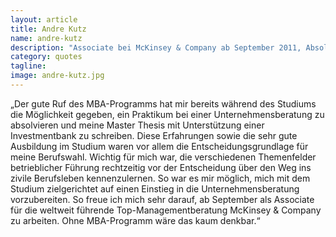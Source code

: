 ```yaml
---
layout: article
title: Andre Kutz
name: andre-kutz
description: "Associate bei McKinsey & Company ab September 2011, Absolvent MBA International Management Jg. 2011"
category: quotes
tagline: 
image: andre-kutz.jpg
---
```


„Der gute Ruf des MBA-Programms hat mir bereits während des Studiums die Möglichkeit gegeben, ein Praktikum bei einer Unternehmensberatung zu absolvieren und meine Master Thesis mit Unterstützung einer Investmentbank zu schreiben. Diese Erfahrungen sowie die sehr gute Ausbildung im Studium waren vor allem die Entscheidungsgrundlage für meine Berufswahl. Wichtig für mich war, die verschiedenen Themenfelder betrieblicher Führung rechtzeitig vor der Entscheidung über den Weg ins zivile Berufsleben kennenzulernen. So war es mir möglich, mich mit dem Studium zielgerichtet auf einen Einstieg in die Unternehmensberatung vorzubereiten. So freue ich mich sehr darauf, ab September als Associate für die weltweit führende Top-Managementberatung McKinsey & Company zu arbeiten. Ohne MBA-Programm wäre das kaum denkbar.“




